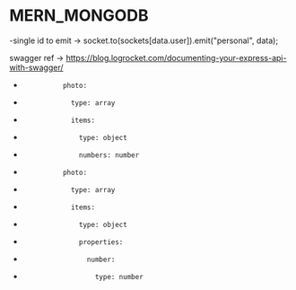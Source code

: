 # MERN_MONGODB
-single id to emit
-> socket.to(sockets[data.user]).emit("personal", data);


swagger ref
-> https://blog.logrocket.com/documenting-your-express-api-with-swagger/



 *               photo:
 *                 type: array
 *                 items: 
 *                   type: object
 *                   numbers: number


 *               photo:
 *                 type: array
 *                 items: 
 *                   type: object
 *                   properties:
 *                     number: 
 *                       type: number

